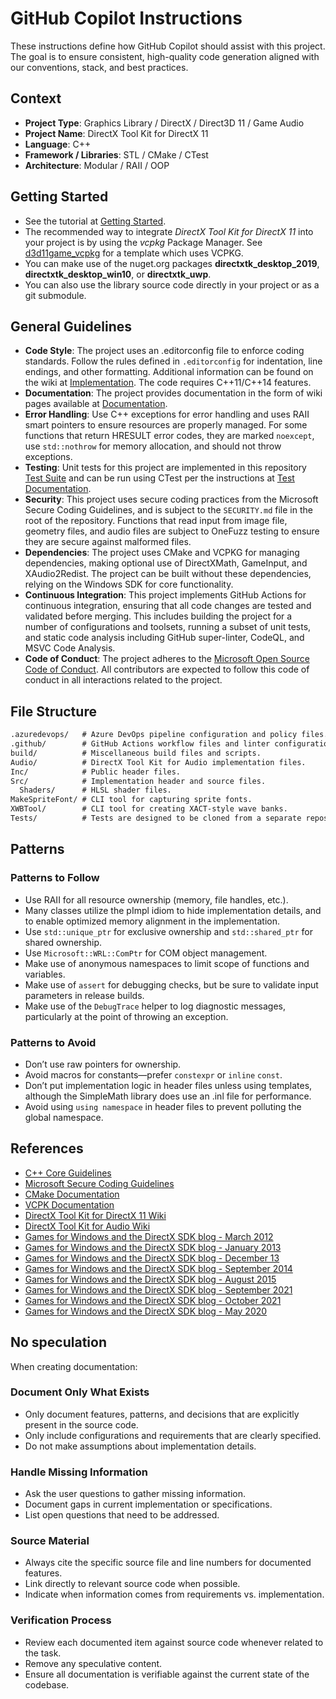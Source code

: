 # GitHub Copilot Instructions

These instructions define how GitHub Copilot should assist with this project. The goal is to ensure consistent, high-quality code generation aligned with our conventions, stack, and best practices.

## Context

- **Project Type**: Graphics Library / DirectX / Direct3D 11 / Game Audio
- **Project Name**: DirectX Tool Kit for DirectX 11
- **Language**: C++
- **Framework / Libraries**: STL / CMake / CTest
- **Architecture**: Modular / RAII / OOP

## Getting Started

- See the tutorial at [Getting Started](https://github.com/microsoft/DirectXTK/wiki/Getting-Started).
- The recommended way to integrate *DirectX Tool Kit for DirectX 11* into your project is by using the *vcpkg* Package Manager. See [d3d11game_vcpkg](https://github.com/walbourn/directx-vs-templates/tree/main/d3d11game_vcpkg) for a template which uses VCPKG.
- You can make use of the nuget.org packages **directxtk_desktop_2019**, **directxtk_desktop_win10**, or **directxtk_uwp**.
- You can also use the library source code directly in your project or as a git submodule.

## General Guidelines

- **Code Style**: The project uses an .editorconfig file to enforce coding standards. Follow the rules defined in `.editorconfig` for indentation, line endings, and other formatting. Additional information can be found on the wiki at [Implementation](https://github.com/microsoft/DirectXTK/wiki/Implementation). The code requires C++11/C++14 features.
- **Documentation**: The project provides documentation in the form of wiki pages available at [Documentation](https://github.com/microsoft/DirectXTK/wiki/).
- **Error Handling**: Use C++ exceptions for error handling and uses RAII smart pointers to ensure resources are properly managed. For some functions that return HRESULT error codes, they are marked `noexcept`, use `std::nothrow` for memory allocation, and should not throw exceptions.
- **Testing**: Unit tests for this project are implemented in this repository [Test Suite](https://github.com/walbourn/directxtktest/) and can be run using CTest per the instructions at [Test Documentation](https://github.com/walbourn/directxtktest/wiki).
- **Security**: This project uses secure coding practices from the Microsoft Secure Coding Guidelines, and is subject to the `SECURITY.md` file in the root of the repository. Functions that read input from image file, geometry files, and audio files are subject to OneFuzz testing to ensure they are secure against malformed files.
- **Dependencies**: The project uses CMake and VCPKG for managing dependencies, making optional use of DirectXMath, GameInput, and XAudio2Redist. The project can be built without these dependencies, relying on the Windows SDK for core functionality.
- **Continuous Integration**: This project implements GitHub Actions for continuous integration, ensuring that all code changes are tested and validated before merging. This includes building the project for a number of configurations and toolsets, running a subset of unit tests, and static code analysis including GitHub super-linter, CodeQL, and MSVC Code Analysis.
- **Code of Conduct**: The project adheres to the [Microsoft Open Source Code of Conduct](https://opensource.microsoft.com/codeofconduct/). All contributors are expected to follow this code of conduct in all interactions related to the project.

## File Structure

```txt
.azuredevops/   # Azure DevOps pipeline configuration and policy files.
.github/        # GitHub Actions workflow files and linter configuration files.
build/          # Miscellaneous build files and scripts.
Audio/          # DirectX Tool Kit for Audio implementation files.
Inc/            # Public header files.
Src/            # Implementation header and source files.
  Shaders/      # HLSL shader files.
MakeSpriteFont/ # CLI tool for capturing sprite fonts.
XWBTool/        # CLI tool for creating XACT-style wave banks.
Tests/          # Tests are designed to be cloned from a separate repository at this location.
```

## Patterns

### Patterns to Follow

- Use RAII for all resource ownership (memory, file handles, etc.).
- Many classes utilize the pImpl idiom to hide implementation details, and to enable optimized memory alignment in the implementation.
- Use `std::unique_ptr` for exclusive ownership and `std::shared_ptr` for shared ownership.
- Use `Microsoft::WRL::ComPtr` for COM object management.
- Make use of anonymous namespaces to limit scope of functions and variables.
- Make use of `assert` for debugging checks, but be sure to validate input parameters in release builds.
- Make use of the `DebugTrace` helper to log diagnostic messages, particularly at the point of throwing an exception.

### Patterns to Avoid

- Don’t use raw pointers for ownership.
- Avoid macros for constants—prefer `constexpr` or `inline` `const`.
- Don’t put implementation logic in header files unless using templates, although the SimpleMath library does use an .inl file for performance.
- Avoid using `using namespace` in header files to prevent polluting the global namespace.

## References

- [C++ Core Guidelines](https://isocpp.github.io/CppCoreGuidelines/CppCoreGuidelines)
- [Microsoft Secure Coding Guidelines](https://learn.microsoft.com/en-us/security/develop/secure-coding-guidelines)
- [CMake Documentation](https://cmake.org/documentation/)
- [VCPK Documentation](https://learn.microsoft.com/vcpkg/)
- [DirectX Tool Kit for DirectX 11 Wiki](https://github.com/microsoft/DirectXTK/wiki/)
- [DirectX Tool Kit for Audio Wiki](https://github.com/Microsoft/DirectXTK/wiki/Audio)
- [Games for Windows and the DirectX SDK blog - March 2012](https://walbourn.github.io/directxtk/)
- [Games for Windows and the DirectX SDK blog - January 2013](https://walbourn.github.io/directxtk-update/)
- [Games for Windows and the DirectX SDK blog - December 13](https://walbourn.github.io/directx-tool-kit-for-audio/)
- [Games for Windows and the DirectX SDK blog - September 2014](https://walbourn.github.io/directx-tool-kit-now-with-gamepads/)
- [Games for Windows and the DirectX SDK blog - August 2015](https://walbourn.github.io/directx-tool-kit-keyboard-and-mouse-support/)
- [Games for Windows and the DirectX SDK blog - September 2021](https://walbourn.github.io/latest-news-on-directx-tool-kit/)
- [Games for Windows and the DirectX SDK blog - October 2021](https://walbourn.github.io/directx-tool-kit-vertex-skinning-update/)
- [Games for Windows and the DirectX SDK blog - May 2020](https://walbourn.github.io/directx-tool-kit-for-audio-updates-and-a-direct3d-9-footnote/)

## No speculation

When creating documentation:

### Document Only What Exists

- Only document features, patterns, and decisions that are explicitly present in the source code.
- Only include configurations and requirements that are clearly specified.
- Do not make assumptions about implementation details.

### Handle Missing Information

- Ask the user questions to gather missing information.
- Document gaps in current implementation or specifications.
- List open questions that need to be addressed.

### Source Material

- Always cite the specific source file and line numbers for documented features.
- Link directly to relevant source code when possible.
- Indicate when information comes from requirements vs. implementation.

### Verification Process

- Review each documented item against source code whenever related to the task.
- Remove any speculative content.
- Ensure all documentation is verifiable against the current state of the codebase.
